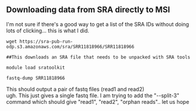 ## Downloading data from SRA directly to MSI

I'm not sure if there's a good way to get a list of the SRA IDs without doing lots of clicking... this is what I did.

`````
wget https://sra-pub-run-odp.s3.amazonaws.com/sra/SRR11818966/SRR11818966

##This downloads an SRA file that needs to be unpacked with SRA tools

module load sratoolkit

fastq-dump SRR11818966
`````

This should output a pair of fastq files (read1 and read2) \
ugh.  This just gives a single fastq file.  I am trying to add the "--split-3" command which should give "read1", "read2", "orphan reads".. let us hope
